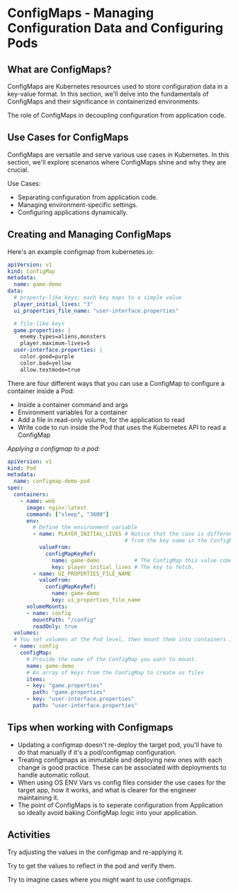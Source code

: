 # ConfigMaps - Managing Configuration Data and Configuring Pods

## What are ConfigMaps?

ConfigMaps are Kubernetes resources used to store configuration data in a key-value format. In this section, we'll delve into the fundamentals of ConfigMaps and their significance in containerized environments.

The role of ConfigMaps in decoupling configuration from application code.


## Use Cases for ConfigMaps

ConfigMaps are versatile and serve various use cases in Kubernetes. In this section, we'll explore scenarios where ConfigMaps shine and why they are crucial.

Use Cases:

- Separating configuration from application code.
- Managing environment-specific settings.
- Configuring applications dynamically.

## Creating and Managing ConfigMaps

Here's an example configmap from kubernetes.io:

```yaml
apiVersion: v1
kind: ConfigMap
metadata:
  name: game-demo
data:
  # property-like keys; each key maps to a simple value
  player_initial_lives: "3"
  ui_properties_file_name: "user-interface.properties"

  # file-like keys
  game.properties: |
    enemy.types=aliens,monsters
    player.maximum-lives=5    
  user-interface.properties: |
    color.good=purple
    color.bad=yellow
    allow.textmode=true  
```

There are four different ways that you can use a ConfigMap to configure a container inside a Pod:

- Inside a container command and args
- Environment variables for a container
- Add a file in read-only volume, for the application to read
- Write code to run inside the Pod that uses the Kubernetes API to read a ConfigMap

*Applying a configmap to a pod:*

```yaml
apiVersion: v1
kind: Pod
metadata:
  name: configmap-demo-pod
spec:
  containers:
    - name: web
      image: nginx:latest
      command: ["sleep", "3600"]
      env:
        # Define the environment variable
        - name: PLAYER_INITIAL_LIVES # Notice that the case is different here
                                     # from the key name in the ConfigMap.
          valueFrom:
            configMapKeyRef:
              name: game-demo           # The ConfigMap this value comes from.
              key: player_initial_lives # The key to fetch.
        - name: UI_PROPERTIES_FILE_NAME
          valueFrom:
            configMapKeyRef:
              name: game-demo
              key: ui_properties_file_name
      volumeMounts:
      - name: config
        mountPath: "/config"
        readOnly: true
  volumes:
  # You set volumes at the Pod level, then mount them into containers inside that Pod
  - name: config
    configMap:
      # Provide the name of the ConfigMap you want to mount.
      name: game-demo
      # An array of keys from the ConfigMap to create as files
      items:
      - key: "game.properties"
        path: "game.properties"
      - key: "user-interface.properties"
        path: "user-interface.properties"
```

## Tips when working with Configmaps

* Updating a configmap doesn't re-deploy the target pod, you'll have to do that manually if it's a pod/configmap configuration.
* Treating configmaps as immutable and deploying new ones with each change is good practice. These can be associated with deployments to handle automatic rollout.
* When using OS ENV Vars vs config files consider the use cases for the target app, how it works, and what is clearer for the engineer maintaining it.
* The point of ConfigMaps is to seperate configuration from Application so ideally avoid baking ConfigMap logic into your application.

## Activities

Try adjusting the values in the configmap and re-applying it. 

Try to get the values to reflect in the pod and verify them.

Try to imagine cases where you might want to use configmaps.
